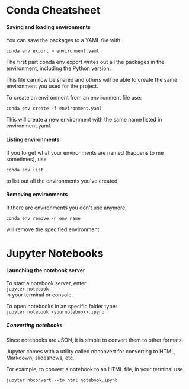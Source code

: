 
# Conda Cheatsheet


#### Saving and loading environments

You can save the packages to a YAML file with

`conda env export > environment.yaml`

The first part conda env export writes out all the packages in the environment, including the Python version.

This file can now be shared and others will be able to create the same environment you used for the project.

To create an environment from an environment file use:

`conda env create -f environment.yaml`

This will create a new environment with the same name listed in environment.yaml.

#### Listing environments
If you forget what your environments are named (happens to me sometimes), use

`conda env list`

to list out all the environments you've created.


#### Removing environments
If there are environments you don't use anymore,

`conda env remove -n env_name`

will remove the specified environment



# Jupyter Notebooks


#### Launching the notebook server
To start a notebook server, enter  
`jupyter notebook`  
 in your terminal or console.


To open notebooks in an specific folder type:   
`jupyter notebook <yournotebook>.ipynb`  

##### Converting notebooks
Since notebooks are JSON, it is simple to convert them to other formats.   

Jupyter comes with a utility called nbconvert for converting to HTML, Markdown, slideshows, etc.

For example, to convert a notebook to an HTML file, in your terminal use

`jupyter nbconvert --to html notebook.ipynb`
